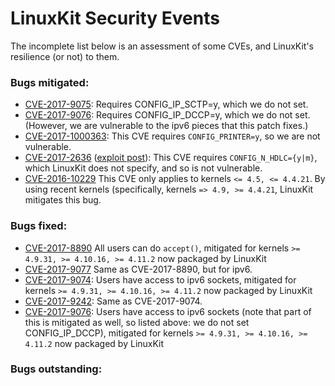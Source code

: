 # LinuxKit Security Events

The incomplete list below is an assessment of some CVEs, and LinuxKit's resilience
(or not) to them.

### Bugs mitigated:

* [CVE-2017-9075](https://cve.mitre.org/cgi-bin/cvename.cgi?name=CVE-2017-9075):
  Requires CONFIG_IP_SCTP=y, which we do not set.
* [CVE-2017-9076](https://cve.mitre.org/cgi-bin/cvename.cgi?name=CVE-2017-9076):
  Requires CONFIG_IP_DCCP=y, which we do not set. (However, we are vulnerable
  to the ipv6 pieces that this patch fixes.)
* [CVE-2017-1000363](http://www.openwall.com/lists/oss-security/2017/05/23/16):
  This CVE requires `CONFIG_PRINTER=y`, so we are not vulnerable.
* [CVE-2017-2636](https://cve.mitre.org/cgi-bin/cvename.cgi?name=CVE-2017-2636)
  ([exploit post](https://a13xp0p0v.github.io/2017/03/24/CVE-2017-2636.html)):
  This CVE requires `CONFIG_N_HDLC={y|m}`, which LinuxKit does not specify, and so
  is not vulnerable.
* [CVE-2016-10229](http://cve.mitre.org/cgi-bin/cvename.cgi?name=CVE-2016-10229)
  This CVE only applies to kernels `<= 4.5, <= 4.4.21`. By using recent kernels
  (specifically, kernels `=> 4.9, >= 4.4.21`, LinuxKit mitigates this bug.

### Bugs fixed:

* [CVE-2017-8890](https://cve.mitre.org/cgi-bin/cvename.cgi?name=CVE-2017-8890)
  All users can do `accept()`, mitigated for kernels `>= 4.9.31, >= 4.10.16, >= 4.11.2` now packaged by LinuxKit
* [CVE-2017-9077](https://cve.mitre.org/cgi-bin/cvename.cgi?name=CVE-2017-9077)
  Same as CVE-2017-8890, but for ipv6.
* [CVE-2017-9074](https://cve.mitre.org/cgi-bin/cvename.cgi?name=CVE-2017-9074):
  Users have access to ipv6 sockets, mitigated for kernels `>= 4.9.31, >= 4.10.16, >= 4.11.2` now packaged by LinuxKit
* [CVE-2017-9242](https://cve.mitre.org/cgi-bin/cvename.cgi?name=CVE-2017-9242):
  Same as CVE-2017-9074.
* [CVE-2017-9076](https://cve.mitre.org/cgi-bin/cvename.cgi?name=CVE-2017-9076):
  Users have access to ipv6 sockets (note that part of this is mitigated as
  well, so listed above: we do not set CONFIG_IP_DCCP), mitigated for kernels
  `>= 4.9.31, >= 4.10.16, >= 4.11.2` now packaged by LinuxKit

### Bugs outstanding:
